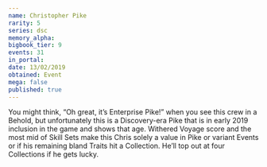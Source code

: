```yaml
---
name: Christopher Pike
rarity: 5
series: dsc
memory_alpha:
bigbook_tier: 9
events: 31
in_portal:
date: 13/02/2019
obtained: Event
mega: false
published: true
---
```


You might think, “Oh great, it’s Enterprise Pike!” when you see this crew in a Behold, but unfortunately this is a Discovery-era Pike that is in early 2019 inclusion in the game and shows that age. Withered Voyage score and the most mid of Skill Sets make this Chris solely a value in Pike or variant Events or if his remaining bland Traits hit a Collection. He’ll top out at four Collections if he gets lucky.
